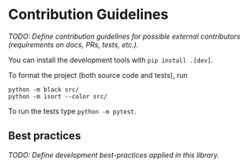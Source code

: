 # Contribution Guidelines

*TODO: Define contribution guidelines for possible external contributors (requirements on docs, PRs, tests, etc.).*

You can install the development tools with `pip install .[dev]`.

To format the project (both source code and tests), run
```shell
python -m black src/
python -m isort --color src/
```

To run the tests type `python -m pytest`.

## Best practices

*TODO: Define development best-practices applied in this library.*

